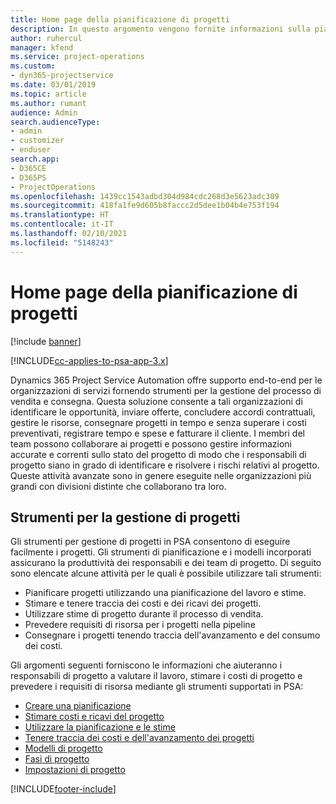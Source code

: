 ```yaml
---
title: Home page della pianificazione di progetti
description: In questo argomento vengono fornite informazioni sulla pianificazione di progetti.
author: ruhercul
manager: kfend
ms.service: project-operations
ms.custom:
- dyn365-projectservice
ms.date: 03/01/2019
ms.topic: article
ms.author: rumant
audience: Admin
search.audienceType:
- admin
- customizer
- enduser
search.app:
- D365CE
- D365PS
- ProjectOperations
ms.openlocfilehash: 1439cc1543adbd304d984cdc268d3e5623adc309
ms.sourcegitcommit: 418fa1fe9d605b8faccc2d5dee1b04b4e753f194
ms.translationtype: HT
ms.contentlocale: it-IT
ms.lasthandoff: 02/10/2021
ms.locfileid: "5148243"
---
```

# <a name="project-planning-home-page"></a>Home page della pianificazione di progetti

[!include [banner](../includes/psa-now-project-operations.md)]

[!INCLUDE[cc-applies-to-psa-app-3.x](../includes/cc-applies-to-psa-app-3x.md)]

Dynamics 365 Project Service Automation offre supporto end-to-end per le organizzazioni di servizi fornendo strumenti per la gestione del processo di vendita e consegna. Questa soluzione consente a tali organizzazioni di identificare le opportunità, inviare offerte, concludere accordi contrattuali, gestire le risorse, consegnare progetti in tempo e senza superare i costi preventivati, registrare tempo e spese e fatturare il cliente. I membri del team possono collaborare ai progetti e possono gestire informazioni accurate e correnti sullo stato del progetto di modo che i responsabili di progetto siano in grado di identificare e risolvere i rischi relativi al progetto. Queste attività avanzate sono in genere eseguite nelle organizzazioni più grandi con divisioni distinte che collaborano tra loro.

## <a name="project-management-tools"></a>Strumenti per la gestione di progetti

Gli strumenti per gestione di progetti in PSA consentono di eseguire facilmente i progetti. Gli strumenti di pianificazione e i modelli incorporati assicurano la produttività dei responsabili e dei team di progetto. Di seguito sono elencate alcune attività per le quali è possibile utilizzare tali strumenti:

- Pianificare progetti utilizzando una pianificazione del lavoro e stime.
- Stimare e tenere traccia dei costi e dei ricavi dei progetti.
- Utilizzare stime di progetto durante il processo di vendita.
- Prevedere requisiti di risorsa per i progetti nella pipeline
- Consegnare i progetti tenendo traccia dell'avanzamento e del consumo dei costi.

Gli argomenti seguenti forniscono le informazioni che aiuteranno i responsabili di progetto a valutare il lavoro, stimare i costi di progetto e prevedere i requisiti di risorsa mediante gli strumenti supportati in PSA:

- [Creare una pianificazione ](project-creating.md)
- [Stimare costi e ricavi del progetto](project-estimating.md)
- [Utilizzare la pianificazione e le stime](project-leveraging.md)
- [Tenere traccia dei costi e dell'avanzamento dei progetti](project-tracking.md)
- [Modelli di progetto](project-templates.md)
- [Fasi di progetto](project-stages.md)
- [Impostazioni di progetto](project-settings.md)


[!INCLUDE[footer-include](../includes/footer-banner.md)]